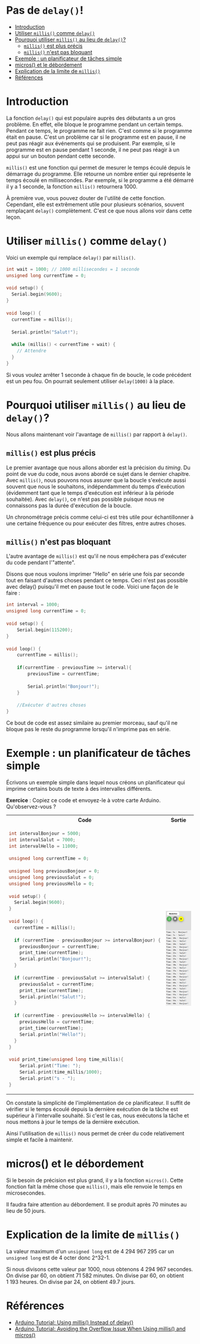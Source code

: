# Pas de `delay()`! <!-- omit in toc -->

- [Introduction](#introduction)
- [Utiliser `millis()` comme `delay()`](#utiliser-millis-comme-delay)
- [Pourquoi utiliser `millis()` au lieu de `delay()`?](#pourquoi-utiliser-millis-au-lieu-de-delay)
  - [`millis()` est plus précis](#millis-est-plus-précis)
  - [`millis()` n'est pas bloquant](#millis-nest-pas-bloquant)
- [Exemple : un planificateur de tâches simple](#exemple--un-planificateur-de-tâches-simple)
- [micros() et le débordement](#micros-et-le-débordement)
- [Explication de la limite de `millis()`](#explication-de-la-limite-de-millis)
- [Références](#références)

# Introduction
La fonction `delay()` qui est populaire auprès des débutants a un gros problème. En effet, elle bloque le programme pendant un certain temps. Pendant ce temps, le programme ne fait rien. C'est comme si le programme était en pause. C'est un problème car si le programme est en pause, il ne peut pas réagir aux événements qui se produisent. Par exemple, si le programme est en pause pendant 1 seconde, il ne peut pas réagir à un appui sur un bouton pendant cette seconde.

`millis()` est une fonction qui permet de mesurer le temps écoulé depuis le démarrage du programme. Elle retourne un nombre entier qui représente le temps écoulé en millisecondes. Par exemple, si le programme a été démarré il y a 1 seconde, la fonction `millis()` retournera 1000.

À première vue, vous pouvez douter de l'utilité de cette fonction. Cependant, elle est extrêmement utile pour plusieurs scénarios, souvent remplaçant `delay()` complètement. C'est ce que nous allons voir dans cette leçon.

# Utiliser `millis()` comme `delay()`
Voici un exemple qui remplace `delay()` par `millis()`.

```cpp
int wait = 1000; // 1000 millisecondes = 1 seconde
unsigned long currentTime = 0;

void setup() {
  Serial.begin(9600);
}

void loop() {
  currentTime = millis();

  Serial.println("Salut!");

  while (millis() < currentTime + wait) {
    // Attendre
  }
}

```

Si vous voulez arrêter 1 seconde à chaque fin de boucle, le code précédent est un peu fou. On pourrait seulement utiliser `delay(1000)` à la place.

# Pourquoi utiliser `millis()` au lieu de `delay()`?
Nous allons maintenant voir l'avantage de `millis()` par rapport à `delay()`.

## `millis()` est plus précis

Le premier avantage que nous allons aborder est la précision du *timing*. Du point de vue du code, nous avons abordé ce sujet dans le dernier chapitre. Avec `millis()`, nous pouvons nous assurer que la boucle s'exécute aussi souvent que nous le souhaitons, indépendamment du temps d'exécution (évidemment tant que le temps d'exécution est inférieur à la période souhaitée). Avec `delay()`, ce n'est pas possible puisque nous ne connaissons pas la durée d'exécution de la boucle.

Un chronométrage précis comme celui-ci est très utile pour échantillonner à une certaine fréquence ou pour exécuter des filtres, entre autres choses.

## `millis()` n'est pas bloquant
L'autre avantage de `millis()` est qu'il ne nous empêchera pas d'exécuter du code pendant l'"attente".

Disons que nous voulons imprimer "Hello" en série une fois par seconde tout en faisant d'autres choses pendant ce temps. Ceci n'est pas possible avec delay() puisqu'il met en pause tout le code. Voici une façon de le faire :

```cpp
int interval = 1000;
unsigned long currentTime = 0;
 
void setup() {
    Serial.begin(115200);
}
 
void loop() {
    currentTime = millis();

    if(currentTime - previousTime >= interval){
        previousTime = currentTime;

        Serial.println("Bonjour!");
    }
   
    //Exécuter d'autres choses
}
```

Ce bout de code est assez similaire au premier morceau, sauf qu'il ne bloque pas le reste du programme lorsqu'il n'imprime pas en série.

# Exemple : un planificateur de tâches simple
Écrivons un exemple simple dans lequel nous créons un planificateur qui imprime certains bouts de texte à des intervalles différents.

**Exercice** : Copiez ce code et envoyez-le à votre carte Arduino. Qu'observez-vous ?

<table>
<tr>
<th>Code</th>
<th>Sortie</th>
</tr>
<tr>
<td>

```cpp
int intervalBonjour = 5000;
int intervalSalut = 7000;
int intervalHello = 11000;

unsigned long currentTime = 0;

unsigned long previousBonjour = 0;
unsigned long previousSalut = 0;
unsigned long previousHello = 0;

void setup() {
  Serial.begin(9600);
}

void loop() {
  currentTime = millis();

  if (currentTime - previousBonjour >= intervalBonjour) {
    previousBonjour = currentTime;
    print_time(currentTime);
    Serial.println("Bonjour!");
  }

  if (currentTime - previousSalut >= intervalSalut) {
    previousSalut = currentTime;
    print_time(currentTime);
    Serial.println("Salut!");
  }

  if (currentTime - previousHello >= intervalHello) {
    previousHello = currentTime;
    print_time(currentTime);
    Serial.println("Hello!");
  }
}

void print_time(unsigned long time_millis){
    Serial.print("Time: ");
    Serial.print(time_millis/1000);
    Serial.print("s - ");
}
```
</td>
<td>

![Alt text](assets/c03_millis_demo.png)

</td>
</tr>
</table>

On constate la simplicité de l'implémentation de ce planificateur. Il suffit de vérifier si le temps écoulé depuis la dernière exécution de la tâche est supérieur à l'intervalle souhaité. Si c'est le cas, nous exécutons la tâche et nous mettons à jour le temps de la dernière exécution.

Ainsi l'utilisation de `millis()` nous permet de créer du code relativement simple et facile à maintenir.

# micros() et le débordement
Si le besoin de précision est plus grand, il y a la fonction `micros()`. Cette fonction fait la même chose que `millis()`, mais elle renvoie le temps en microsecondes.

Il faudra faire attention au débordement. Il se produit après 70 minutes au lieu de 50 jours.

# Explication de la limite de `millis()`
La valeur maximum d'un `unsigned long` est de 4 294 967 295 car un `unsigned long` est de 4 octer donc 2^32-1.

Si nous divisons cette valeur par 1000, nous obtenons 4 294 967 secondes. On divise par 60, on obtient 71 582 minutes. On divise par 60, on obtient 1 193 heures. On divise par 24, on obtient 49.7 jours.

# Références
- [Arduino Tutorial: Using millis() Instead of delay()](https://www.norwegiancreations.com/2017/09/arduino-tutorial-using-millis-instead-of-delay/)
- [Arduino Tutorial: Avoiding the Overflow Issue When Using millis() and micros()](https://www.norwegiancreations.com/2018/10/arduino-tutorial-avoiding-the-overflow-issue-when-using-millis-and-micros/)